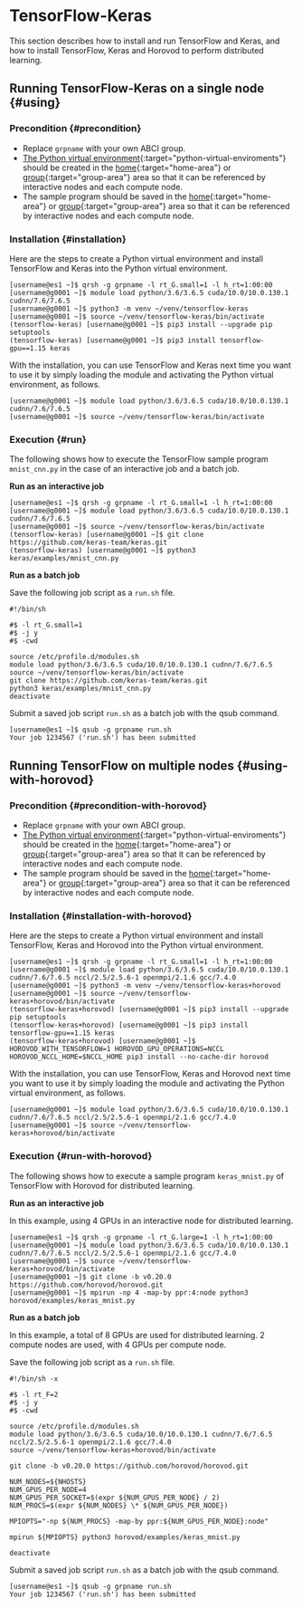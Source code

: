 # TensorFlow-Keras

This section describes how to install and run TensorFlow and Keras, and how to install TensorFlow, Keras and Horovod to perform distributed learning.

## Running TensorFlow-Keras on a single node {#using}

### Precondition {#precondition}

- Replace `grpname` with your own ABCI group.
- [The Python virtual environment](/06/#python-virtual-environments){:target="python-virtual-enviroments"} should be created in the [home](/04/#home-area){:target="home-area"} or [group](/04/#group-area){:target="group-area"} area so that it can be referenced by interactive nodes and each compute node.
- The sample program should be saved in the [home](/04/#home-area){:target="home-area"} or [group](/04/#group-area){:target="group-area"} area so that it can be referenced by interactive nodes and each compute node.

### Installation {#installation}

Here are the steps to create a Python virtual environment and install TensorFlow and Keras into the Python virtual environment.

```
[username@es1 ~]$ qrsh -g grpname -l rt_G.small=1 -l h_rt=1:00:00
[username@g0001 ~]$ module load python/3.6/3.6.5 cuda/10.0/10.0.130.1 cudnn/7.6/7.6.5
[username@g0001 ~]$ python3 -m venv ~/venv/tensorflow-keras
[username@g0001 ~]$ source ~/venv/tensorflow-keras/bin/activate
(tensorflow-keras) [username@g0001 ~]$ pip3 install --upgrade pip setuptools
(tensorflow-keras) [username@g0001 ~]$ pip3 install tensorflow-gpu==1.15 keras
```

With the installation, you can use TensorFlow and Keras next time you want to use it by simply loading the module and activating the Python virtual environment, as follows.

```
[username@g0001 ~]$ module load python/3.6/3.6.5 cuda/10.0/10.0.130.1 cudnn/7.6/7.6.5
[username@g0001 ~]$ source ~/venv/tensorflow-keras/bin/activate
```

### Execution {#run}

The following shows how to execute the TensorFlow sample program `mnist_cnn.py` in the case of an interactive job and a batch job.

**Run as an interactive job**

```
[username@es1 ~]$ qrsh -g grpname -l rt_G.small=1 -l h_rt=1:00:00
[username@g0001 ~]$ module load python/3.6/3.6.5 cuda/10.0/10.0.130.1 cudnn/7.6/7.6.5
[username@g0001 ~]$ source ~/venv/tensorflow-keras/bin/activate
(tensorflow-keras) [username@g0001 ~]$ git clone https://github.com/keras-team/keras.git
(tensorflow-keras) [username@g0001 ~]$ python3 keras/examples/mnist_cnn.py
```

**Run as a batch job**

Save the following job script as a `run.sh` file.

```
#!/bin/sh

#$ -l rt_G.small=1
#$ -j y
#$ -cwd

source /etc/profile.d/modules.sh
module load python/3.6/3.6.5 cuda/10.0/10.0.130.1 cudnn/7.6/7.6.5
source ~/venv/tensorflow-keras/bin/activate
git clone https://github.com/keras-team/keras.git
python3 keras/examples/mnist_cnn.py
deactivate
```

Submit a saved job script `run.sh` as a batch job with the qsub command.

```
[username@es1 ~]$ qsub -g grpname run.sh
Your job 1234567 ('run.sh') has been submitted
```

## Running TensorFlow on multiple nodes {#using-with-horovod}

### Precondition {#precondition-with-horovod}

- Replace `grpname` with your own ABCI group.
- [The Python virtual environment](/06/#python-virtual-environments){:target="python-virtual-enviroments"} should be created in the [home](/04/#home-area){:target="home-area"} or [group](/04/#group-area){:target="group-area"} area so that it can be referenced by interactive nodes and each compute node.
- The sample program should be saved in the [home](/04/#home-area){:target="home-area"} or [group](/04/#group-area){:target="group-area"} area so that it can be referenced by interactive nodes and each compute node.

### Installation {#installation-with-horovod}

Here are the steps to create a Python virtual environment and install TensorFlow, Keras and Horovod into the Python virtual environment.

```
[username@es1 ~]$ qrsh -g grpname -l rt_G.small=1 -l h_rt=1:00:00
[username@g0001 ~]$ module load python/3.6/3.6.5 cuda/10.0/10.0.130.1 cudnn/7.6/7.6.5 nccl/2.5/2.5.6-1 openmpi/2.1.6 gcc/7.4.0
[username@g0001 ~]$ python3 -m venv ~/venv/tensorflow-keras+horovod
[username@g0001 ~]$ source ~/venv/tensorflow-keras+horovod/bin/activate
(tensorflow-keras+horovod) [username@g0001 ~]$ pip3 install --upgrade pip setuptools
(tensorflow-keras+horovod) [username@g0001 ~]$ pip3 install tensorflow-gpu==1.15 keras
(tensorflow-keras+horovod) [username@g0001 ~]$ HOROVOD_WITH_TENSORFLOW=1 HOROVOD_GPU_OPERATIONS=NCCL HOROVOD_NCCL_HOME=$NCCL_HOME pip3 install --no-cache-dir horovod
```

With the installation, you can use TensorFlow, Keras and Horovod next time you want to use it by simply loading the module and activating the Python virtual environment, as follows.

```
[username@g0001 ~]$ module load python/3.6/3.6.5 cuda/10.0/10.0.130.1 cudnn/7.6/7.6.5 nccl/2.5/2.5.6-1 openmpi/2.1.6 gcc/7.4.0
[username@g0001 ~]$ source ~/venv/tensorflow-keras+horovod/bin/activate
```

### Execution {#run-with-horovod}

The following shows how to execute a sample program `keras_mnist.py` of TensorFlow with Horovod for distributed learning.

**Run as an interactive job**

In this example, using 4 GPUs in an interactive node for distributed learning.

```
[username@es1 ~]$ qrsh -g grpname -l rt_G.large=1 -l h_rt=1:00:00
[username@g0001 ~]$ module load python/3.6/3.6.5 cuda/10.0/10.0.130.1 cudnn/7.6/7.6.5 nccl/2.5/2.5.6-1 openmpi/2.1.6 gcc/7.4.0
[username@g0001 ~]$ source ~/venv/tensorflow-keras+horovod/bin/activate
[username@g0001 ~]$ git clone -b v0.20.0 https://github.com/horovod/horovod.git
[username@g0001 ~]$ mpirun -np 4 -map-by ppr:4:node python3 horovod/examples/keras_mnist.py
```

**Run as a batch job**

In this example, a total of 8 GPUs are used for distributed learning.
2 compute nodes are used, with 4 GPUs per compute node.

Save the following job script as a `run.sh` file.

```
#!/bin/sh -x

#$ -l rt_F=2
#$ -j y
#$ -cwd

source /etc/profile.d/modules.sh
module load python/3.6/3.6.5 cuda/10.0/10.0.130.1 cudnn/7.6/7.6.5 nccl/2.5/2.5.6-1 openmpi/2.1.6 gcc/7.4.0
source ~/venv/tensorflow-keras+horovod/bin/activate

git clone -b v0.20.0 https://github.com/horovod/horovod.git

NUM_NODES=${NHOSTS}
NUM_GPUS_PER_NODE=4
NUM_GPUS_PER_SOCKET=$(expr ${NUM_GPUS_PER_NODE} / 2)
NUM_PROCS=$(expr ${NUM_NODES} \* ${NUM_GPUS_PER_NODE})

MPIOPTS="-np ${NUM_PROCS} -map-by ppr:${NUM_GPUS_PER_NODE}:node"

mpirun ${MPIOPTS} python3 horovod/examples/keras_mnist.py

deactivate
```

Submit a saved job script `run.sh` as a batch job with the qsub command.


```
[username@es1 ~]$ qsub -g grpname run.sh
Your job 1234567 ('run.sh') has been submitted
```
